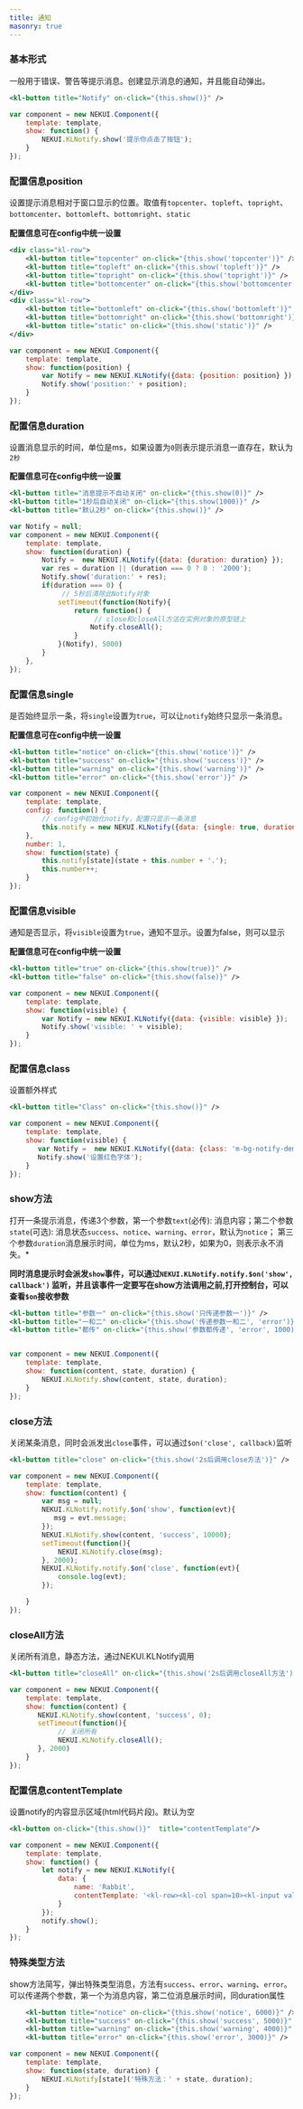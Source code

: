 ```yaml
---
title: 通知
masonry: true
---
```



<!-- demo_start -->
### 基本形式

一般用于错误、警告等提示消息。创建显示消息的通知，并且能自动弹出。

<div class="m-example"></div>

```xml
<kl-button title="Notify" on-click="{this.show()}" />
```

```javascript
var component = new NEKUI.Component({
    template: template,
    show: function() {
        NEKUI.KLNotify.show('提示你点击了按钮');
    }
});
```
<!-- demo_end -->

<!-- demo_start -->
### 配置信息position
设置提示消息相对于窗口显示的位置。取值有`topcenter`、`topleft`、`topright`、`bottomcenter`、`bottomleft`、`bottomright`、`static`

**配置信息可在config中统一设置**
<div class="m-example"></div>

```xml
<div class="kl-row">
    <kl-button title="topcenter" on-click="{this.show('topcenter')}" />
    <kl-button title="topleft" on-click="{this.show('topleft')}" />
    <kl-button title="topright" on-click="{this.show('topright')}" />
    <kl-button title="bottomcenter" on-click="{this.show('bottomcenter')}" />
</div>
<div class="kl-row">
    <kl-button title="bottomleft" on-click="{this.show('bottomleft')}" />
    <kl-button title="bottomright" on-click="{this.show('bottomright')}" />
    <kl-button title="static" on-click="{this.show('static')}" />
</div>
```

```javascript
var component = new NEKUI.Component({
    template: template,
    show: function(position) {
        var Notify = new NEKUI.KLNotify({data: {position: position} });
        Notify.show('position:' + position);
    }
});
```
<!-- demo_end -->

<!-- demo_start -->
### 配置信息duration
设置消息显示的时间，单位是ms，如果设置为`0`则表示提示消息一直存在，默认为`2秒`

**配置信息可在config中统一设置**

<div class="m-example"></div>

```xml
<kl-button title="消息提示不自动关闭" on-click="{this.show(0)}" />
<kl-button title="1秒后自动关闭" on-click="{this.show(1000)}" />
<kl-button title="默认2秒" on-click="{this.show()}" />
```

```javascript
var Notify = null;
var component = new NEKUI.Component({
    template: template,
    show: function(duration) {
        Notify =  new NEKUI.KLNotify({data: {duration: duration} });
        var res = duration || (duration === 0 ? 0 : '2000');
        Notify.show('duration:' + res);
        if(duration === 0) {
             // 5秒后清除此Notify对象
            setTimeout(function(Notify){
                return function() {
                     // close和closeAll方法在实例对象的原型链上
                    Notify.closeAll();
                }
            }(Notify), 5000)
        }
    },
});
```
<!-- demo_end -->

<!-- demo_start -->

### 配置信息single
是否始终显示一条，将`single`设置为`true`，可以让`notify`始终只显示一条消息。

**配置信息可在config中统一设置**

<div class="m-example"></div>

```xml
<kl-button title="notice" on-click="{this.show('notice')}" />
<kl-button title="success" on-click="{this.show('success')}" />
<kl-button title="warning" on-click="{this.show('warning')}" />
<kl-button title="error" on-click="{this.show('error')}" />
```

```javascript
var component = new NEKUI.Component({
    template: template,
    config: function() {
        // config中初始化notify，配置只显示一条消息
        this.notify = new NEKUI.KLNotify({data: {single: true, duration: 5000} });
    },
    number: 1,
    show: function(state) {
        this.notify[state](state + this.number + '.');
        this.number++;
    }
});
```
<!-- demo_end -->


<!-- demo_start -->

### 配置信息visible

通知是否显示，将`visible`设置为`true`，通知不显示。设置为false，则可以显示

**配置信息可在config中统一设置**

<div class="m-example"></div>

```xml
<kl-button title="true" on-click="{this.show(true)}" />
<kl-button title="false" on-click="{this.show(false)}" />
```

```javascript
var component = new NEKUI.Component({
    template: template,
    show: function(visible) {
        var Notify = new NEKUI.KLNotify({data: {visible: visible} });
        Notify.show('visible: ' + visible);
    }
});
```
<!-- demo_end -->


<!-- demo_start -->

### 配置信息class
设置额外样式

<div class="m-example">
  <style>
    .m-bg-notify-demo .kl-message{
        color: #f00;
    }
  </style>
</div>

```xml
<kl-button title="Class" on-click="{this.show()}" />
```

```javascript
var component = new NEKUI.Component({
    template: template,
    show: function(visible) {
       var Notify =  new NEKUI.KLNotify({data: {class: 'm-bg-notify-demo', duration: 1000}});
       Notify.show('设置红色字体');
    }
});
```
<!-- demo_end -->


<!-- demo_start -->
### show方法
打开一条提示消息，传递3个参数，第一个参数`text`(必传): 消息内容；第二个参数`state`(可选): 消息状态`success`、`notice`、`warning`、`error`，默认为`notice`；
第三个参数`duration`消息展示时间，单位为ms，默认2秒，如果为0，则表示永不消失。*

**同时消息提示时会派发`show`事件，可以通过`NEKUI.KLNotify.notify.$on('show', callback')`
  监听，并且该事件一定要写在show方法调用之前,打开控制台，可以查看`$on`接收参数**

<div class="m-example"></div>

```xml
<kl-button title="参数一" on-click="{this.show('只传递参数一')}" />
<kl-button title="一和二" on-click="{this.show('传递参数一和二', 'error')}" />
<kl-button title="都传" on-click="{this.show('参数都传递', 'error', 1000)}" />
```

```javascript

var component = new NEKUI.Component({
    template: template,
    show: function(content, state, duration) {
        NEKUI.KLNotify.show(content, state, duration);
    }
});
```
<!-- demo_end -->

<!-- demo_start -->
### close方法
关闭某条消息，同时会派发出`close`事件，可以通过`$on('close', callback)`监听

<div class="m-example"></div>

```xml
<kl-button title="close" on-click="{this.show('2s后调用close方法')}" />
```

```javascript
var component = new NEKUI.Component({
    template: template,
    show: function(content) {
        var msg = null;
        NEKUI.KLNotify.notify.$on('show', function(evt){
           msg = evt.message;
        });
        NEKUI.KLNotify.show(content, 'success', 10000);
        setTimeout(function(){
            NEKUI.KLNotify.close(msg);
        }, 2000);
        NEKUI.KLNotify.notify.$on('close', function(evt){
            console.log(evt);
        });

    }
});
```
<!-- demo_end -->


<!-- demo_start -->
### closeAll方法
关闭所有消息，静态方法，通过NEKUI.KLNotify调用

<div class="m-example"></div>

```xml
<kl-button title="closeAll" on-click="{this.show('2s后调用closeAll方法')}" />
```

```javascript
var component = new NEKUI.Component({
    template: template,
    show: function(content) {
       NEKUI.KLNotify.show(content, 'success', 0);
       setTimeout(function(){
            // 关闭所有
            NEKUI.KLNotify.closeAll();
       }, 2000)
    }
});
```
<!-- demo_end -->

<!-- demo_start -->
### 配置信息contentTemplate
设置notify的内容显示区域(html代码片段)。默认为空
<div class="m-example"></div>

```xml
<kl-button on-click="{this.show()}"  title="contentTemplate"/>
```

```javascript
var component = new NEKUI.Component({
    template: template,
    show: function() {
        let notify = new NEKUI.KLNotify({
            data: {
                name: 'Rabbit',
                contentTemplate: '<kl-row><kl-col span=10><kl-input value="{name}"/></kl-col></kl-row>'
            }
        });
        notify.show();
    }
});
```
<!-- demo_end -->


<!-- demo_start -->
### 特殊类型方法
show方法简写，弹出特殊类型消息，方法有`success`、`error`、`warning`、`error`。可以传递两个参数，第一个为消息内容，第二位消息展示时间，同duration属性

<div class="m-example"></div>

```xml
    <kl-button title="notice" on-click="{this.show('notice', 6000)}" />
    <kl-button title="success" on-click="{this.show('success', 5000)}" />
    <kl-button title="warning" on-click="{this.show('warning', 4000)}" />
    <kl-button title="error" on-click="{this.show('error', 3000)}" />
```

```javascript
var component = new NEKUI.Component({
    template: template,
    show: function(state, duration) {
        NEKUI.KLNotify[state]('特殊方法：' + state, duration);
    }
});
```
<!-- demo_end -->











